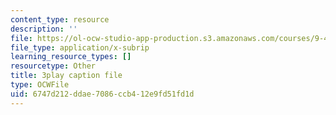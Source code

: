```yaml
---
content_type: resource
description: ''
file: https://ol-ocw-studio-app-production.s3.amazonaws.com/courses/9-40-introduction-to-neural-computation-spring-2018/6747d212ddae7086ccb412e9fd51fd1d_gt52wUN3VrQ.srt
file_type: application/x-subrip
learning_resource_types: []
resourcetype: Other
title: 3play caption file
type: OCWFile
uid: 6747d212-ddae-7086-ccb4-12e9fd51fd1d
---
```

